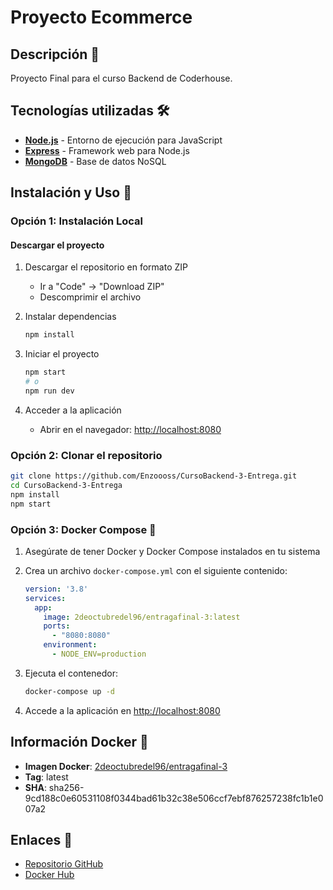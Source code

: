
# Proyecto Ecommerce

## Descripción 📝
Proyecto Final para el curso Backend de Coderhouse.

## Tecnologías utilizadas 🛠️
- **[Node.js](https://nodejs.org/en)** - Entorno de ejecución para JavaScript
- **[Express](https://expressjs.com/es/)** - Framework web para Node.js
- **[MongoDB](https://www.mongodb.com/es)** - Base de datos NoSQL

## Instalación y Uso 🚀

### Opción 1: Instalación Local

#### Descargar el proyecto
1. Descargar el repositorio en formato ZIP
   - Ir a "Code" → "Download ZIP"
   - Descomprimir el archivo

2. Instalar dependencias
   ```bash
   npm install
   ```

3. Iniciar el proyecto
   ```bash
   npm start
   # o
   npm run dev
   ```

4. Acceder a la aplicación
   - Abrir en el navegador: [http://localhost:8080](http://localhost:8080)

### Opción 2: Clonar el repositorio
```bash
git clone https://github.com/Enzoooss/CursoBackend-3-Entrega.git
cd CursoBackend-3-Entrega
npm install
npm start
```

### Opción 3: Docker Compose 🐳

1. Asegúrate de tener Docker y Docker Compose instalados en tu sistema

2. Crea un archivo `docker-compose.yml` con el siguiente contenido:
   ```yaml
   version: '3.8'
   services:
     app:
       image: 2deoctubredel96/entragafinal-3:latest
       ports:
         - "8080:8080"
       environment:
         - NODE_ENV=production
   ```

3. Ejecuta el contenedor:
   ```bash
   docker-compose up -d
   ```

4. Accede a la aplicación en [http://localhost:8080](http://localhost:8080)

## Información Docker 🐋
- **Imagen Docker**: [2deoctubredel96/entragafinal-3](https://hub.docker.com/repository/docker/2deoctubredel96/entragafinal-3)
- **Tag**: latest
- **SHA**: sha256-9cd188c0e60531108f0344bad61b32c38e506ccf7ebf876257238fc1b1e007a2

## Enlaces 🔗
- [Repositorio GitHub](https://github.com/Enzoooss/CursoBackend-3-Entrega)
- [Docker Hub](https://hub.docker.com/repository/docker/2deoctubredel96/entragafinal-3/tags/latest)



